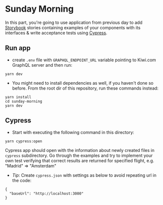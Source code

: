 # Sunday Morning

In this part, you're going to use application from previous day to add [Storybook](https://storybook.js.org/) stories containing examples of your components with its interfaces & write acceptance tests using [Cypress](https://www.cypress.io/).

## Run app

- create `.env` file with `GRAPHQL_ENDPOINT_URL` variable pointing to Kiwi.com GraphQL server and then run:

```
yarn dev
```

- You might need to install dependencies as well, if you haven't done so before. From the root dir of this repository, run these commands instead:

```
yarn install
cd sunday-morning
yarn dev
```

## Cypress

- Start with executing the following command in this directory:

```
yarn cypress:open
```

Cypress app should open with the information about newly created files in `cypress` subdirectory. Go through the examples and try to implement your own test verifying that correct results are returned for specified flight, e.g. "Madrid" => "Amsterdam"

- *Tip*: Create `cypress.json` with settings as below to avoid repeating url in the code:

```
{
  "baseUrl": "http://localhost:3000"
}
```
